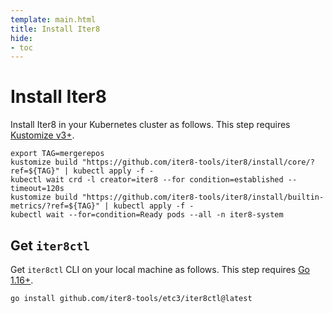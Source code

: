 ```yaml
---
template: main.html
title: Install Iter8
hide:
- toc
---
```


# Install Iter8
Install Iter8 in your Kubernetes cluster as follows. This step requires [Kustomize v3+](https://kubectl.docs.kubernetes.io/installation/kustomize/).

```shell
export TAG=mergerepos
kustomize build "https://github.com/iter8-tools/iter8/install/core/?ref=${TAG}" | kubectl apply -f -
kubectl wait crd -l creator=iter8 --for condition=established --timeout=120s
kustomize build "https://github.com/iter8-tools/iter8/install/builtin-metrics/?ref=${TAG}" | kubectl apply -f -
kubectl wait --for=condition=Ready pods --all -n iter8-system
```

## Get `iter8ctl`
Get `iter8ctl` CLI on your local machine as follows. This step requires [Go 1.16+](https://golang.org/doc/install).
```shell
go install github.com/iter8-tools/etc3/iter8ctl@latest
```

<!-- ## Pinning the Iter8 version
To select the version of Iter8 during installation, select any Iter8 version (>= v0.6.0) from  [Iter8's release history](https://github.com/iter8-tools/iter8/releases) and use it as the `TAG` above.

## RBAC rules
As part of Iter8 installation, the following RBAC rules are also installed in your cluster. You can Kustomize Iter8 installation in order to install Iter8 only for the K8s environments of your choice, and eliminate RBAC rules not needed in your environment.

??? info "Default RBAC Rules"
    | Resource | Permissions | Scope |
    | ----- | ---- | ----------- |
    | experiments.iter8.tools | get, list, patch, update, watch | Cluster-wide |
    | experiments.iter8.tools/status | get, patch, update | Cluster-wide |
    | metrics.iter8.tools | get, list | Cluster-wide |
    | jobs.batch | create, delete, get, list, watch | Cluster-wide |
    | leases.coordination.k8s.io | get, list, watch, create, update, patch, delete | `iter8-system` namespace |
    | events | create | `iter8-system` namespace |
    | services.serving.knative.dev | get, list, patch, update | Cluster-wide |
    | inferenceservices.serving.knative.dev | get, list, patch, update | Cluster-wide |
    | virtualservices.networking.istio.io | get, list, patch, update, create, delete | Cluster-wide |
    | destinationrules.networking.istio.io | get, list, patch, update, create, delete | Cluster-wide |
    | seldondeployments.machinelearning.seldon.io | get, list, patch, update | Cluster-wide |
    | services | get, list, watch | Cluster-wide |
    | deployments | get, list, watch | Cluster-wide | -->
